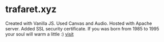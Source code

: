 # trafaret.xyz
Created with Vanilla JS. Used Canvas and Audio. Hosted with Apache server. Added SSL security certificate.
If you was born from 1985 to 1995 your soul will warm a little :)
[visit](https://trafaret.xyz/vice-city)
